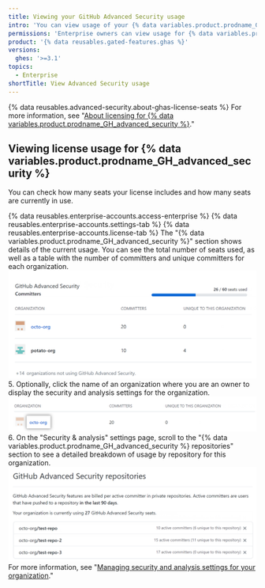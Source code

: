 ```yaml
---
title: Viewing your GitHub Advanced Security usage
intro: 'You can view usage of your {% data variables.product.prodname_GH_advanced_security %} license.'
permissions: 'Enterprise owners can view usage for {% data variables.product.prodname_GH_advanced_security %}.'
product: '{% data reusables.gated-features.ghas %}'
versions:
  ghes: '>=3.1'
topics:
  - Enterprise
shortTitle: View Advanced Security usage
---
```


{% data reusables.advanced-security.about-ghas-license-seats %} For more information, see "[About licensing for {% data variables.product.prodname_GH_advanced_security %}](/admin/advanced-security/about-licensing-for-github-advanced-security)."

## Viewing license usage for {% data variables.product.prodname_GH_advanced_security %}

You can check how many seats your license includes and how many seats are currently in use.

{% data reusables.enterprise-accounts.access-enterprise %}
{% data reusables.enterprise-accounts.settings-tab %}
{% data reusables.enterprise-accounts.license-tab %}
   The "{% data variables.product.prodname_GH_advanced_security %}" section shows details of the current usage. You can see the total number of seats used, as well as a table with the number of committers and unique committers for each organization.
  ![{% data variables.product.prodname_GH_advanced_security %} section of Enterprise license](/assets/images/help/billing/ghas-orgs-list-enterprise-ghes.png)
5. Optionally, click the name of an organization where you are an owner to display the security and analysis settings for the organization.
  ![Owned organization in {% data variables.product.prodname_GH_advanced_security %} section of enterprise billing settings](/assets/images/help/billing/ghas-orgs-list-enterprise-click-org.png)
6. On the "Security & analysis" settings page, scroll to the "{% data variables.product.prodname_GH_advanced_security %} repositories" section to see a detailed breakdown of usage by repository for this organization.
  ![{% data variables.product.prodname_GH_advanced_security %} repositories section](/assets/images/help/enterprises/settings-security-analysis-ghas-repos-list.png)
  For more information, see "[Managing security and analysis settings for your organization](/organizations/keeping-your-organization-secure/managing-security-and-analysis-settings-for-your-organization)."

